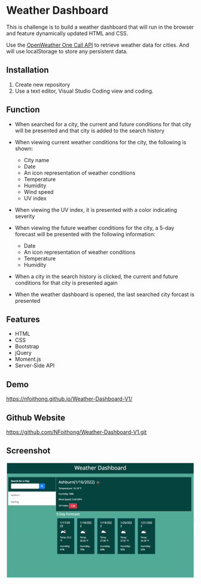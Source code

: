 # Weather Dashboard

This is challenge is to build a weather dashboard that will run in the browser and feature dynamically updated HTML and CSS.

Use the [OpenWeather One Call API](https://openweathermap.org/api/one-call-api) to retrieve weather data for cities. And will use localStorage to store any persistent data.

## Installation

1. Create new repository
2. Use a text editor, Visual Studio Coding view and coding.

## Function 

* When searched for a city, the current and future conditions for that city will be presented and that city is added to the search history

* When viewing current weather conditions for the city, the following is shown:
    * City name
    * Date
    * An icon representation of weather conditions
    * Temperature
    * Humidity
    * Wind speed
    * UV index

* When viewing the UV index, it is presented with a color indicating severity

* When viewing the future weather conditions for the city, a 5-day forecast will be presented with the following information:
    * Date
    * An icon representation of weather conditions
    * Temperature
    * Humidity

* When a city in the search history is clicked, the current and future conditions for that city is presented again

* When the weather dashboard is opened, the last searched city forcast is presented

## Features

* HTML
* CSS
* Bootstrap
* jQuery
* Moment.js
* Server-Side API

## Demo
https://nfoithong.github.io/Weather-Dashboard-V1/
## Github Website
https://github.com/NFoithong/Weather-Dashboard-V1.git

## Screenshot
![project screenshot](assets/img/weather-dashboard-screenshot-02.png)
